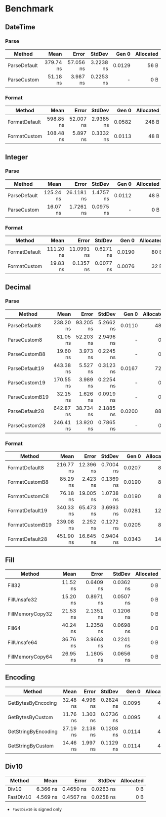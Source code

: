 # Benchmark

## DateTime

### Parse

|        Method |      Mean |     Error |    StdDev |  Gen 0 | Allocated |
|-------------- |----------:|----------:|----------:|-------:|----------:|
|  ParseDefault | 379.74 ns | 57.056 ns | 3.2238 ns | 0.0129 |      56 B |
|   ParseCustom |  51.18 ns |  3.987 ns | 0.2253 ns |      - |       0 B |

### Format

|        Method |      Mean |     Error |    StdDev |  Gen 0 | Allocated |
|-------------- |----------:|----------:|----------:|-------:|----------:|
| FormatDefault | 598.85 ns | 52.007 ns | 2.9385 ns | 0.0582 |     248 B |
|  FormatCustom | 108.48 ns |  5.897 ns | 0.3332 ns | 0.0113 |      48 B |

## Integer

### Parse

|        Method |      Mean |      Error |    StdDev |  Gen 0 | Allocated |
|-------------- |----------:|-----------:|----------:|-------:|----------:|
|  ParseDefault | 125.24 ns | 26.1181 ns | 1.4757 ns | 0.0112 |      48 B |
|   ParseCustom |  16.07 ns |  1.7261 ns | 0.0975 ns |      - |       0 B |

### Format

|        Method |      Mean |      Error |    StdDev |  Gen 0 | Allocated |
|-------------- |----------:|-----------:|----------:|-------:|----------:|
| FormatDefault | 111.20 ns | 11.0991 ns | 0.6271 ns | 0.0190 |      80 B |
|  FormatCustom |  19.83 ns |  0.1357 ns | 0.0077 ns | 0.0076 |      32 B |

## Decimal

### Parse

|          Method |      Mean |     Error |    StdDev |  Gen 0 | Allocated |
|---------------- |----------:|----------:|----------:|-------:|----------:|
|   ParseDefault8 | 238.20 ns | 93.205 ns | 5.2662 ns | 0.0110 |      48 B |
|    ParseCustom8 |  81.05 ns | 52.203 ns | 2.9496 ns |      - |       0 B |
|   ParseCustomB8 |  19.60 ns |  3.973 ns | 0.2245 ns |      - |       0 B |
|  ParseDefault19 | 443.38 ns |  5.527 ns | 0.3123 ns | 0.0167 |      72 B |
|   ParseCustom19 | 170.55 ns |  3.989 ns | 0.2254 ns |      - |       0 B |
|  ParseCustomB19 |  32.15 ns |  1.626 ns | 0.0919 ns |      - |       0 B |
|  ParseDefault28 | 642.87 ns | 38.734 ns | 2.1885 ns | 0.0200 |      88 B |
|   ParseCustom28 | 246.41 ns | 13.920 ns | 0.7865 ns |      - |       0 B |

### Format

|          Method |      Mean |     Error |    StdDev |  Gen 0 | Allocated |
|---------------- |----------:|----------:|----------:|-------:|----------:|
|  FormatDefault8 | 216.77 ns | 12.396 ns | 0.7004 ns | 0.0207 |      88 B |
|  FormatCustomB8 |  85.29 ns |  2.423 ns | 0.1369 ns | 0.0190 |      80 B |
|  FormatCustomC8 |  76.18 ns | 19.005 ns | 1.0738 ns | 0.0190 |      80 B |
| FormatDefault19 | 340.33 ns | 65.473 ns | 3.6993 ns | 0.0281 |     120 B |
| FormatCustomB19 | 239.08 ns |  2.252 ns | 0.1272 ns | 0.0205 |      88 B |
| FormatDefault28 | 451.90 ns | 16.645 ns | 0.9404 ns | 0.0343 |     144 B |

## Fill

|           Method |     Mean |     Error |    StdDev | Allocated |
|----------------- |---------:|----------:|----------:|----------:|
|           Fill32 | 11.52 ns | 0.6409 ns | 0.0362 ns |       0 B |
|     FillUnsafe32 | 15.20 ns | 0.8971 ns | 0.0507 ns |       0 B |
| FillMemoryCopy32 | 21.53 ns | 2.1351 ns | 0.1206 ns |       0 B |
|           Fill64 | 40.24 ns | 1.2358 ns | 0.0698 ns |       0 B |
|     FillUnsafe64 | 36.76 ns | 3.9663 ns | 0.2241 ns |       0 B |
| FillMemoryCopy64 | 26.95 ns | 1.1605 ns | 0.0656 ns |       0 B |

## Encoding

|              Method |     Mean |    Error |    StdDev |  Gen 0 | Allocated |
|-------------------- |---------:|---------:|----------:|-------:|----------:|
|  GetBytesByEncoding | 32.48 ns | 4.998 ns | 0.2824 ns | 0.0095 |      40 B |
|    GetBytesByCustom | 11.76 ns | 1.303 ns | 0.0736 ns | 0.0095 |      40 B |
| GetStringByEncoding | 27.19 ns | 2.138 ns | 0.1208 ns | 0.0114 |      48 B |
|   GetStringByCustom | 14.46 ns | 1.997 ns | 0.1129 ns | 0.0114 |      48 B |

## Div10

|    Method |     Mean |     Error |    StdDev | Allocated |
|---------- |---------:|----------:|----------:|----------:|
|     Div10 | 6.366 ns | 0.4650 ns | 0.0263 ns |       0 B |
| FastDiv10 | 4.569 ns | 0.4567 ns | 0.0258 ns |       0 B |

* `FastDiv10` is signed only
